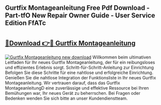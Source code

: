 ## Gurtfix Montageanleitung Free Pdf Download - Part-tfO New Repair Owner Guide - User Service Edition FfATc

# <h2><a href="http://df6n64.blite.top/?on=Gurtfix+Montageanleitung">🔗Download 👉🔴 Gurtfix Montageanleitung</a></h2>

[![Gurtfix Montageanleitung new download](https://i.imgur.com/lujVjoI.png)](http://df6n64.blite.top/?on=Gurtfix+Montageanleitung)
Willkommen beim ultimativen Leitfaden für Ihr neues Gurtfix Montageanleitung, der für ein reibungsloses und effizientes Erlebnis sorgt. Schritt-für-Schritt-Anleitung zur Einrichtung Befolgen Sie diese Schritte für eine nahtlose und erfolgreiche Einrichtung. Genießen Sie die nahtlose Integration der Funktionsliste in Ihr neues Gurtfix Montageanleitung. Wir vertrauen darauf, dass das Gurtfix MontageanleitungD eine zuverlässige und effektive Ressource bei Ihren Bemühungen war, Ihr neues Gerät zu beherrschen. Bei Fragen oder Bedenken wenden Sie sich bitte an unser Kundendienstteam.
